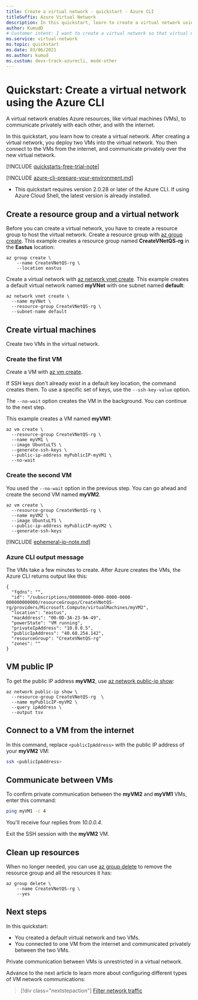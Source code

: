 ```yaml
---
title: Create a virtual network - quickstart - Azure CLI
titleSuffix: Azure Virtual Network
description: In this quickstart, learn to create a virtual network using the Azure CLI. A virtual network lets Azure resources communicate with each other and with the internet.
author: KumudD
# Customer intent: I want to create a virtual network so that virtual machines can communicate with privately with each other and with the internet.
ms.service: virtual-network
ms.topic: quickstart
ms.date: 03/06/2021
ms.author: kumud
ms.custom: devx-track-azurecli, mode-other
---
```


# Quickstart: Create a virtual network using the Azure CLI

A virtual network enables Azure resources, like virtual machines (VMs), to communicate privately with each other, and with the internet. 

In this quickstart, you learn how to create a virtual network. After creating a virtual network, you deploy two VMs into the virtual network. You then connect to the VMs from the internet, and communicate privately over the new virtual network.

[!INCLUDE [quickstarts-free-trial-note](../../includes/quickstarts-free-trial-note.md)]

[!INCLUDE [azure-cli-prepare-your-environment.md](../../includes/azure-cli-prepare-your-environment.md)]

- This quickstart requires version 2.0.28 or later of the Azure CLI. If using Azure Cloud Shell, the latest version is already installed.

## Create a resource group and a virtual network

Before you can create a virtual network, you have to create a resource group to host the virtual network. Create a resource group with [az group create](/cli/azure/group#az_group_create). This example creates a resource group named **CreateVNetQS-rg** in the **Eastus** location:

```azurecli-interactive
az group create \
    --name CreateVNetQS-rg \
    --location eastus
```

Create a virtual network with [az network vnet create](/cli/azure/network/vnet#az_network_vnet_create). This example creates a default virtual network named **myVNet** with one subnet named **default**:

```azurecli-interactive
az network vnet create \
  --name myVNet \
  --resource-group CreateVNetQS-rg \
  --subnet-name default
```

## Create virtual machines

Create two VMs in the virtual network.

### Create the first VM

Create a VM with [az vm create](/cli/azure/vm#az_vm_create). 

If SSH keys don't already exist in a default key location, the command creates them. To use a specific set of keys, use the `--ssh-key-value` option. 

The `--no-wait` option creates the VM in the background. You can continue to the next step. 

This example creates a VM named **myVM1**:

```azurecli-interactive
az vm create \
  --resource-group CreateVNetQS-rg \
  --name myVM1 \
  --image UbuntuLTS \
  --generate-ssh-keys \
  --public-ip-address myPublicIP-myVM1 \
  --no-wait
```

### Create the second VM

You used the `--no-wait` option in the previous step. You can go ahead and create the second VM named **myVM2**.

```azurecli-interactive
az vm create \
  --resource-group CreateVNetQS-rg \
  --name myVM2 \
  --image UbuntuLTS \
  --public-ip-address myPublicIP-myVM2 \
  --generate-ssh-keys
```

[!INCLUDE [ephemeral-ip-note.md](../../includes/ephemeral-ip-note.md)]

### Azure CLI output message

The VMs take a few minutes to create. After Azure creates the VMs, the Azure CLI returns output like this:

```output
{
  "fqdns": "",
  "id": "/subscriptions/00000000-0000-0000-0000-000000000000/resourceGroups/CreateVNetQS-rg/providers/Microsoft.Compute/virtualMachines/myVM2",
  "location": "eastus",
  "macAddress": "00-0D-3A-23-9A-49",
  "powerState": "VM running",
  "privateIpAddress": "10.0.0.5",
  "publicIpAddress": "40.68.254.142",
  "resourceGroup": "CreateVNetQS-rg"
  "zones": ""
}
```

## VM public IP

To get the public IP address **myVM2**, use [az network public-ip show](/cli/azure/network/public-ip#az_network_public_ip_show):

```azurecli-interactive
az network public-ip show \
  --resource-group CreateVNetQS-rg  \
  --name myPublicIP-myVM2 \
  --query ipAddress \
  --output tsv
```

## Connect to a VM from the internet

In this command, replace `<publicIpAddress>` with the public IP address of your **myVM2** VM:

```bash
ssh <publicIpAddress>
```

## Communicate between VMs

To confirm private communication between the **myVM2** and **myVM1** VMs, enter this command:

```bash
ping myVM1 -c 4
```

You'll receive four replies from *10.0.0.4*.

Exit the SSH session with the **myVM2** VM.

## Clean up resources

When no longer needed, you can use [az group delete](/cli/azure/group#az_group_delete) to remove the resource group and all the resources it has:

```azurecli-interactive
az group delete \
    --name CreateVNetQS-rg \
    --yes
```

## Next steps

In this quickstart: 

* You created a default virtual network and two VMs. 
* You connected to one VM from the internet and communicated privately between the two VMs.

Private communication between VMs is unrestricted in a virtual network. 

Advance to the next article to learn more about configuring different types of VM network communications:
> [!div class="nextstepaction"]
> [Filter network traffic](tutorial-filter-network-traffic.md)
